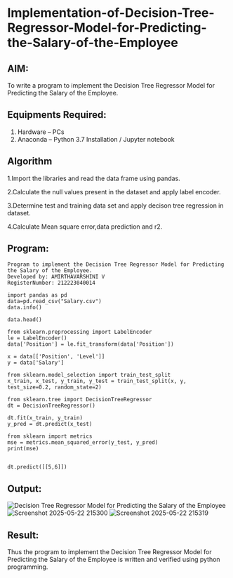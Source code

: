 # Implementation-of-Decision-Tree-Regressor-Model-for-Predicting-the-Salary-of-the-Employee

## AIM:
To write a program to implement the Decision Tree Regressor Model for Predicting the Salary of the Employee.

## Equipments Required:
1. Hardware – PCs
2. Anaconda – Python 3.7 Installation / Jupyter notebook

## Algorithm
1.Import the libraries and read the data frame using pandas.

2.Calculate the null values present in the dataset and apply label encoder.

3.Determine test and training data set and apply decison tree regression in dataset.

4.Calculate Mean square error,data prediction and r2.

## Program:
```
Program to implement the Decision Tree Regressor Model for Predicting the Salary of the Employee.
Developed by: AMIRTHAVARSHINI V
RegisterNumber: 212223040014
```
```
import pandas as pd
data=pd.read_csv("Salary.csv")
data.info()

data.head()

from sklearn.preprocessing import LabelEncoder
le = LabelEncoder()
data['Position'] = le.fit_transform(data['Position'])

x = data[['Position', 'Level']]
y = data['Salary']

from sklearn.model_selection import train_test_split
x_train, x_test, y_train, y_test = train_test_split(x, y, test_size=0.2, random_state=2)

from sklearn.tree import DecisionTreeRegressor
dt = DecisionTreeRegressor()

dt.fit(x_train, y_train)
y_pred = dt.predict(x_test)

from sklearn import metrics
mse = metrics.mean_squared_error(y_test, y_pred)
print(mse)


dt.predict([[5,6]])
```

## Output:
![Decision Tree Regressor Model for Predicting the Salary of the Employee](sam.png)
![Screenshot 2025-05-22 215300](https://github.com/user-attachments/assets/dcc0c5b0-2df1-41c2-bd53-db0df2586fbd)
![Screenshot 2025-05-22 215319](https://github.com/user-attachments/assets/bc4375da-058b-4e13-a2fb-23b964de69db)


## Result:
Thus the program to implement the Decision Tree Regressor Model for Predicting the Salary of the Employee is written and verified using python programming.
